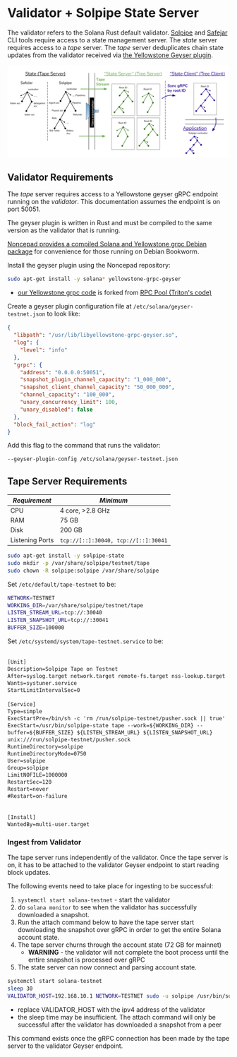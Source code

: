 # Validator + Solpipe State Server

The validator refers to the Solana Rust default validator.  [Solpipe](https://solpipe.io/docs/) and [Safejar](https://safejar.io/docs/) CLI tools require access to a state management server.  The *state* server requires access to a *tape* server.  The *tape* server deduplicates chain state updates from the validator received via [the Yellowstone Geyser plugin](https://github.com/rpcpool/yellowstone-grpc).

![State server management](./docs/img/State.png)

## Validator Requirements

The *tape* server requires access to a Yellowstone geyser gRPC endpoint running on the *validator*.  This documentation assumes the endpoint is on port 50051.

The geyser plugin is written in Rust and must be compiled to the same version as the validator that is running.

[Noncepad provides a compiled Solana and Yellowstone grpc Debian package](https://solpipe.io/docs/getting-started/linux/) for convenience for those running on Debian Bookworm.

Install the geyser plugin using the Noncepad repository:

```bash
sudo apt-get install -y solana* yellowstone-grpc-geyser
```

* [our Yellowstone grpc code](https://github.com/noncepad/yellowstone-grpc) is forked from [RPC Pool (Triton's code)](https://github.com/rpcpool/yellowstone-grpc)

Create a geyser plugin configuration file at `/etc/solana/geyser-testnet.json` to look like:

```json
{
  "libpath": "/usr/lib/libyellowstone-grpc-geyser.so",
  "log": {
    "level": "info"
  },
  "grpc": {
    "address": "0.0.0.0:50051",
    "snapshot_plugin_channel_capacity": "1_000_000",
    "snapshot_client_channel_capacity": "50_000_000",
    "channel_capacity": "100_000",
    "unary_concurrency_limit": 100,
    "unary_disabled": false
  },
  "block_fail_action": "log"
}
```

Add this flag to the command that runs the validator:

```bash
--geyser-plugin-config /etc/solana/geyser-testnet.json
```

## Tape Server Requirements

| *Requirement* | *Minimum* |
| ---- | ---- |
| CPU | 4 core, >2.8 GHz |
| RAM | 75 GB |
| Disk | 200 GB |
| Listening Ports | `tcp://[::]:30040, tcp://[::]:30041` |

```bash
sudo apt-get install -y solpipe-state 
sudo mkdir -p /var/share/solpipe/testnet/tape
sudo chown -R solpipe:solpipe /var/share/solpipe
```

Set `/etc/default/tape-testnet` to be:

```bash
NETWORK=TESTNET
WORKING_DIR=/var/share/solpipe/testnet/tape
LISTEN_STREAM_URL=tcp://:30040
LISTEN_SNAPSHOT_URL=tcp://:30041
BUFFER_SIZE=100000
```

Set `/etc/systemd/system/tape-testnet.service` to be:

```systemd

[Unit]
Description=Solpipe Tape on Testnet
After=syslog.target network.target remote-fs.target nss-lookup.target
Wants=systuner.service
StartLimitIntervalSec=0

[Service]
Type=simple
ExecStartPre=/bin/sh -c 'rm /run/solpipe-testnet/pusher.sock || true'
ExecStart=/usr/bin/solpipe-state tape --work=${WORKING_DIR} --buffer=${BUFFER_SIZE} ${LISTEN_STREAM_URL} ${LISTEN_SNAPSHOT_URL} unix:///run/solpipe-testnet/pusher.sock 
RuntimeDirectory=solpipe
RuntimeDirectoryMode=0750
User=solpipe
Group=solpipe
LimitNOFILE=1000000
RestartSec=120
Restart=never
#Restart=on-failure


[Install]
WantedBy=multi-user.target
```

### Ingest from Validator

The tape server runs independently of the validator. Once the tape server is on, it has to be attached to the validator Geyser endpoint to start reading block updates.

The following events need to take place for ingesting to be successful:

1. `systemctl start solana-testnet` - start the validator
1. do `solana monitor` to see when the validator has successfully downloaded a snapshot.
1. Run the attach command below to have the tape server start downloading the snapshot over gRPC in order to get the entire Solana account state.
1. The tape server churns through the account state (72 GB for mainnet)
   * **WARNING** - the validator will not complete the boot process until the entire snapshot is processed over gRPC
1. The state server can now connect and parsing account state.

```bash
systemctl start solana-testnet
sleep 30
VALIDATOR_HOST=192.168.10.1 NETWORK=TESTNET sudo -u solpipe /usr/bin/solpipe-state attach geyser --buffer-size=100000000 unix:///run/solpipe-testnet/pusher.sock tcp://${VALIDATOR_HOST}:50051
```

* replace VALIDATOR_HOST with the ipv4 address of the validator
* the sleep time may be insufficient. The attach command will only be successful after the validator has downloaded a snapshot from a peer

This command exists once the gRPC connection has been made by the tape server to the validator Geyser endpoint.
